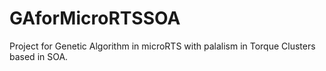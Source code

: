 # GAforMicroRTSSOA
Project for Genetic Algorithm in microRTS with palalism in Torque Clusters based in SOA.
